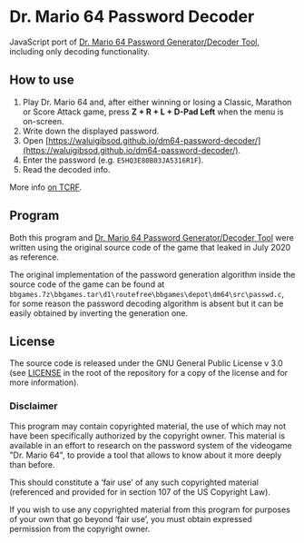 # Dr. Mario 64 Password Decoder

JavaScript port of [Dr. Mario 64 Password Generator/Decoder Tool](https://github.com/WaluigiBSOD/dm64-password-tool), including only decoding functionality.

## How to use

1. Play Dr. Mario 64 and, after either winning or losing a Classic, Marathon or Score Attack game, press **Z + R + L + D-Pad Left** when the menu is on-screen.
2. Write down the displayed password.
3. Open [https://waluigibsod.github.io/dm64-password-decoder/](https://waluigibsod.github.io/dm64-password-decoder/).
4. Enter the password (e.g. `E5HQ3E80B03JA5316R1F`).
5. Read the decoded info.

More info [on TCRF](https://tcrf.net/Dr._Mario_64#Passwords).

## Program

Both this program and [Dr. Mario 64 Password Generator/Decoder Tool](https://github.com/WaluigiBSOD/dm64-password-tool) were written using the original source code of the game that leaked in July 2020 as reference.

The original implementation of the password generation algorithm inside the source code of the game can be found at `bbgames.7z\bbgames.tar\d1\routefree\bbgames\depot\dm64\src\passwd.c`, for some reason the password decoding algorithm is absent but it can be easily obtained by inverting the generation one.

## License

The source code is released under the GNU General Public License v 3.0 (see [LICENSE](https://github.com/WaluigiBSOD/dm64-password-decoder/blob/master/LICENSE) in the root of the repository for a copy of the license and for more information).

### Disclaimer

This program may contain copyrighted material, the use of which may not have been specifically authorized by the copyright owner.
This material is available in an effort to research on the password system of the videogame "Dr. Mario 64", to provide a tool that allows to know about it more deeply than before.

This should constitute a ‘fair use’ of any such copyrighted material (referenced and provided for in section 107 of the US Copyright Law).

If you wish to use any copyrighted material from this program for purposes of your own that go beyond ‘fair use’, you must obtain expressed permission from the copyright owner.